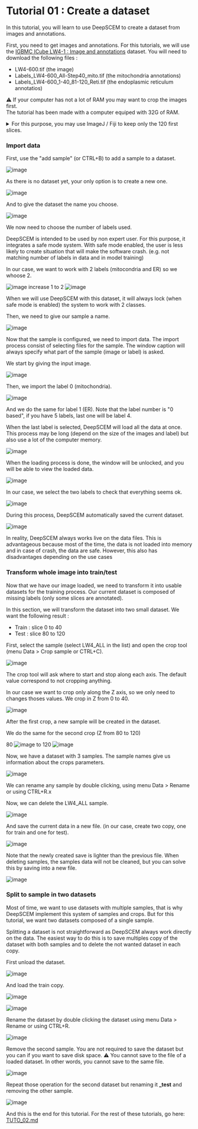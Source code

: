 # Tutorial 01 : Create a dataset

In this tutorial, you will learn to use DeepSCEM to create a dataset from images
and annotations.

First, you need to get images and annotations. For this tutorials, we will use
the 
[IGBMC ICube LW4-1 : Image and annotations](https://zenodo.org/records/8344292)
dataset.
You will need to download the following files :
* LW4-600.tif (the image)
* Labels_LW4-600_All-Step40_mito.tif (the mitochondria annotations)
* Labels_LW4-600_1-40_81-120_Reti.tif (the endoplasmic reticulum annotatios)

⚠️ If your computer has not a lot of RAM you may want to crop the images first.  
The tutorial has been made with a computer equiped with 32G of RAM.

<details> 
  <summary>For this purpose, you may use ImageJ / Fiji to keep only the 120 first slices.</summary>
  <img src="https://github.com/user-attachments/assets/8e7c957d-54e3-4d7b-a2d0-f922f3a232be">
</details>


### Import data

First, use the "add sample" (or CTRL+B) to add a sample to a dataset.

![image](https://github.com/user-attachments/assets/d5eedb33-b53b-483e-a7fa-734c82dec7e5)

As there is no dataset yet, your only option is to create a new one.

![image](https://github.com/user-attachments/assets/9c49268e-9339-47aa-9d54-06d54600c532)

And to give the dataset the name you choose.

![image](https://github.com/user-attachments/assets/555031df-e092-4e6b-abc2-e3f7b3a92157)

We now need to choose the number of labels used.

DeepSCEM is intended to be used by non expert user.
For this purpose, it integrates a safe mode system.
With safe mode enabled, the user is less likely to create situation that will make the software crash.
(e.g. not matching number of labels in data and in model training)

In our case, we want to work with 2 labels (mitocondria and ER) so we whoose 2.

![image](https://github.com/user-attachments/assets/185f2e6c-7f4c-4a73-93d6-219b91249bc2)
increase 1 to 2
![image](https://github.com/user-attachments/assets/12426580-3df8-4c8c-8991-b0819a0a2780)

When we will use DeepSCEM with this dataset, it will always lock (when safe mode is enabled) the system to work with 2 classes.

Then, we need to give our sample a name.

![image](https://github.com/user-attachments/assets/a221b849-ac48-4d5b-b99c-4b7c1860abfe)

Now that the sample is configured, we need to import data.
The import process consist of selecting files for the sample.
The window caption will always specify what part of the sample (image or label) is asked.

We start by giving the input image.

![image](https://github.com/user-attachments/assets/1e76c10d-999c-4e20-a54d-be4100b1a822)

Then, we import the label 0 (mitochondria).

![image](https://github.com/user-attachments/assets/5b69f488-430c-4881-9d5f-08aec95f7725)

And we do the same for label 1 (ER).
Note that the label number is "0 based", if you have 5 labels, last one will be label 4.

When the last label is selected, DeepSCEM will load all the data at once.
This process may be long (depend on the size of the images and label) but also use a lot of the computer memory.

![image](https://github.com/user-attachments/assets/87317433-27c5-417c-9107-56e086707e93)

When the loading process is done, the window will be unlocked, and you will be able to view the loaded data.

![image](https://github.com/user-attachments/assets/da3d3770-59d5-47d7-a8fe-b66150ce6957)

In our case, we select the two labels to check that everything seems ok.

![image](https://github.com/user-attachments/assets/1a96a8ce-e5ae-4a57-abc9-a2e5843f9bca)

During this process, DeepSCEM automatically saved the current dataset.

![image](https://github.com/user-attachments/assets/d704e52f-a5cb-4070-a788-bdab0e45135c)

In reality, DeepSCEM always works live on the data files.
This is advantageous because most of the time, the data is not loaded into memory and in case of crash, the data are safe.
However, this also has disadvantages depending on the use cases


### Transform whole image into train/test

Now  that we have our image loaded, we need to transform it into usable datasets for the training process.
Our current dataset is composed of missing labels (only some slices are annotated).

In this section, we will transform the dataset into two small dataset.
We want the following result :
* Train : slice 0 to 40
* Test : slice 80 to 120

First, select the sample (select LW4_ALL in the list) and open the crop tool (menu Data > Crop sample or CTRL+C).

![image](https://github.com/user-attachments/assets/ce59deab-5094-4f34-9b97-2b5889722059)

The crop tool will ask where to start and stop along each axis.
The default value correspond to not cropping anything.

In our case we want to crop only along the Z axis, so we only need to changes thoses values.
We crop in Z from 0 to 40.

![image](https://github.com/user-attachments/assets/2633eb1c-356d-4c49-a6f3-c89b8b3a3c7e)

After the first crop, a new sample will be created in the dataset.

We do the same for the second crop (Z from 80 to 120)

80 ![image](https://github.com/user-attachments/assets/c52d30ba-bb09-4e1c-b5ad-7f13718942f9) to 120 ![image](https://github.com/user-attachments/assets/d9534021-56cf-4515-aca6-dd282999ac2e)

Now, we have a dataset with 3 samples.
The sample names give us information about the crops parameters.

![image](https://github.com/user-attachments/assets/6e8bed55-8d7d-4f7f-96b9-7a7ab6d28127)

We can rename any sample by double clicking, using menu Data > Rename or using CTRL+R.x

Now, we can delete the LW4_ALL sample.

![image](https://github.com/user-attachments/assets/dcc733e7-e69f-45f1-99c5-a4c6184e2304)

And save the current data in a new file. (in our case, create two copy, one for train and one for test).

![image](https://github.com/user-attachments/assets/2495a06a-a6c0-4c73-bed3-4d7ee08d640e)

Note that the newly created save is lighter than the previous file.
When deleting samples, the samples data will not be cleaned, but you can solve this by saving into a new file.

![image](https://github.com/user-attachments/assets/3cd28138-74a0-40cc-9df8-53b0e6df058d)


### Split to sample in two datasets

Most of time, we want to use datasets with multiple samples, that is why DeepSCEM implement this system of samples and crops.
But for this tutorial, we want two datasets composed of a single sample.

Splitting a dataset is not straightforward as DeepSCEM always work directly on the data.
The easiest way to do this is to save multiples copy of the dataset with both samples and to delete the not wanted dataset in each copy.

First unload the dataset.

![image](https://github.com/user-attachments/assets/a3c370d6-8d30-4955-98d9-9e9cdcd852e2)

And load the train copy.

![image](https://github.com/user-attachments/assets/31f5c986-6d37-46e8-95b4-79862e8ec298)

![image](https://github.com/user-attachments/assets/30e2207d-2ee4-45a1-b77c-d86760f36380)

Rename the dataset by double clicking the dataset using menu Data > Rename or using CTRL+R.

![image](https://github.com/user-attachments/assets/422ef520-f5d5-4ab8-b82a-ddb923ff5669)

Remove the second sample.
You are not required to save the dataset but you can if you want to save disk space.
⚠️ You cannot save to the file of a loaded dataset. In other words, you cannot save to the same file.

![image](https://github.com/user-attachments/assets/7adf8957-3ad0-41df-8fe4-8102279256b0)

Repeat those operation for the second dataset but renaming it **_test** and removing the other sample.

![image](https://github.com/user-attachments/assets/3dee759a-3a4a-45d3-b90e-686f37259e55)

And this is the end for this tutorial.
For the rest of these tutorials, go here: [TUTO_02.md](TUTO_02.md)
